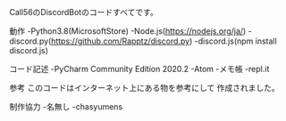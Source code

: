 Call56のDiscordBotのコードすべてです。

動作
-Python3.8(MicrosoftStore)
-Node.js(https://nodejs.org/ja/)
-discord.py(https://github.com/Rapptz/discord.py)
-discord.js(npm install discord.js)

コード記述
-PyCharm Community Edition 2020.2
-Atom
-メモ帳
-repl.it

参考
このコードはインターネット上にある物を参考にして
作成されました。

制作協力
-名無し
-chasyumens
